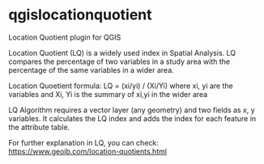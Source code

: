 # qgislocationquotient
Location Quotient plugin for QGIS

Location Quotient (LQ) is a widely used index in Spatial Analysis. 
LQ compares the percentage of two variables in a study area with the percentage of the same variables in a wider area.

Location Quoetient formula: LQ = (xi/yi) / (Xi/Yi)
where xi, yi are the variables
and Xi, Yi is the summary of xi,yi in the wider area

LQ Algorithm requires a vector layer (any geometry) and two fields as x, y variables. It calculates the LQ index and 
adds the index for each feature in the attribute table.

For further explanation in LQ, you can check:
https://www.geoib.com/location-quotients.html
